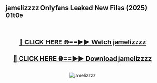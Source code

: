 <h2>jamelizzzz Onlyfans Leaked New Files (2025) 01t0e</h2>
<br>
<div align="center">
<h2><a href="https://mediafiles.top/jamelizzzz&ref=git" rel="nofollow">🔴 CLICK HERE 🌐==►► Watch jamelizzzz</a></h2>
<h2><a href="https://mediafiles.top/jamelizzzz&ref=git" rel="nofollow">🔴 CLICK HERE 🌐==►► Download jamelizzzz</a></h2>
<br>
<a href="https://mediafiles.top/jamelizzzz&ref=git" rel="nofollow" data-target="animated-image.originalLink"><img src="https://i.ibb.co.com/xMMVF88/686577567.gif" alt="jamelizzzz" style="max-width: 100%; display: inline-block;" data-target="animated-image.originalImage"></a>
</div>
<br>
<br>